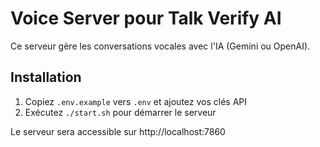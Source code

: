 # Voice Server pour Talk Verify AI

Ce serveur gère les conversations vocales avec l'IA (Gemini ou OpenAI).

## Installation

1. Copiez `.env.example` vers `.env` et ajoutez vos clés API
2. Exécutez `./start.sh` pour démarrer le serveur

Le serveur sera accessible sur http://localhost:7860
